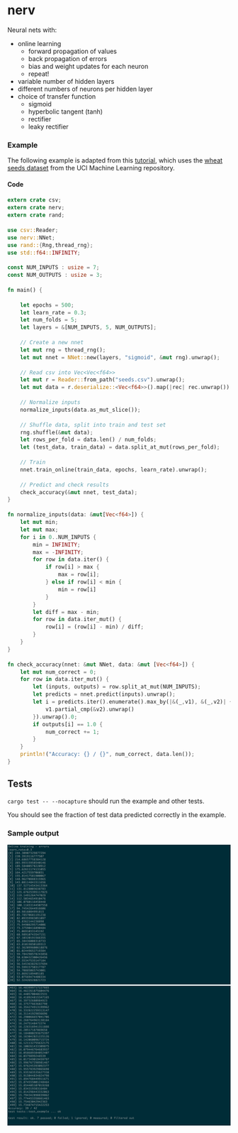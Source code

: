 # nerv

Neural nets with:
* online learning
    * forward propagation of values
    * back propagation of errors
    * bias and weight updates for each neuron
    * repeat!
* variable number of hidden layers
* different numbers of neurons per hidden layer
* choice of transfer function
    * sigmoid
    * hyperbolic tangent (tanh)
    * rectifier
    * leaky rectifier

### Example
The following example is adapted from this [tutorial](https://machinelearningmastery.com/implement-backpropagation-algorithm-scratch-python/), which uses the [wheat seeds dataset](http://archive.ics.uci.edu/ml/datasets/seeds) from the UCI Machine Learning repository.

#### Code
```rust
extern crate csv;
extern crate nerv;
extern crate rand;

use csv::Reader;
use nerv::NNet;
use rand::{Rng,thread_rng};
use std::f64::INFINITY;

const NUM_INPUTS : usize = 7;
const NUM_OUTPUTS : usize = 3;

fn main() {

    let epochs = 500;
    let learn_rate = 0.3;
    let num_folds = 5;
    let layers = &[NUM_INPUTS, 5, NUM_OUTPUTS];

    // Create a new nnet
    let mut rng = thread_rng();
    let mut nnet = NNet::new(layers, "sigmoid", &mut rng).unwrap();

    // Read csv into Vec<Vec<f64>>
    let mut r = Reader::from_path("seeds.csv").unwrap();
    let mut data = r.deserialize::<Vec<f64>>().map(|rec| rec.unwrap()).collect::<Vec<_>>();

    // Normalize inputs
    normalize_inputs(data.as_mut_slice());

    // Shuffle data, split into train and test set
    rng.shuffle(&mut data);
    let rows_per_fold = data.len() / num_folds;
    let (test_data, train_data) = data.split_at_mut(rows_per_fold);

    // Train
    nnet.train_online(train_data, epochs, learn_rate).unwrap();

    // Predict and check results
    check_accuracy(&mut nnet, test_data);
}

fn normalize_inputs(data: &mut[Vec<f64>]) {
    let mut min;
    let mut max;
    for i in 0..NUM_INPUTS {
        min = INFINITY;
        max = -INFINITY;
        for row in data.iter() {
            if row[i] > max {
                max = row[i];
            } else if row[i] < min {
                min = row[i]
            }
        }
        let diff = max - min;
        for row in data.iter_mut() {
            row[i] = (row[i] - min) / diff;
        }
    }
}

fn check_accuracy(nnet: &mut NNet, data: &mut [Vec<f64>]) {
    let mut num_correct = 0;
    for row in data.iter_mut() {
        let (inputs, outputs) = row.split_at_mut(NUM_INPUTS);
        let predicts = nnet.predict(inputs).unwrap();
        let i = predicts.iter().enumerate().max_by(|&(_,v1), &(_,v2)| {
            v1.partial_cmp(&v2).unwrap()
        }).unwrap().0;
        if outputs[i] == 1.0 {
            num_correct += 1;
        }
    }
    println!("Accuracy: {} / {}", num_correct, data.len());
}
```

## Tests
`cargo test -- --nocapture` should run the example and other tests.

You should see the fraction of test data predicted correctly in the example.

### Sample output
![1](terminal1.png)
![2](terminal2.png)